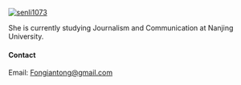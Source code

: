 

[![senli1073](https://img.shields.io/badge/senli1073-github-blue?logo=github)](https://github.com/senli1073)

She is currently studying Journalism and Communication at Nanjing University.
#### Contact

Email: Fongiantong@gmail.com





